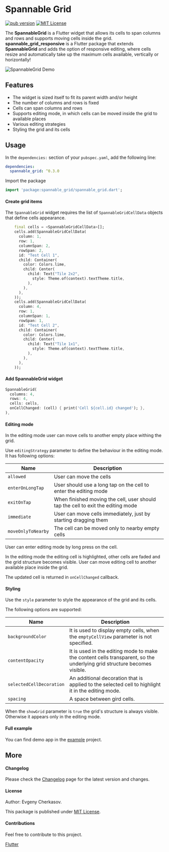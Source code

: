 # Spannable Grid
<a href="https://pub.dev/packages/spannable_grid"><img src="https://img.shields.io/badge/pub-0.3.0-yellow" alt="pub version"></a>&nbsp;<a href="./LICENSE"><img src="https://img.shields.io/badge/License-MIT-blue" alt="MIT License"></a>

The **SpannableGrid** is a Flutter widget that allows its cells to span columns
and rows and supports moving cells inside the grid. **spannable_grid_responsive** is a Flutter package that extends **SpannableGrid** and adds the option of responsive editing, where cells resize and automatically take up the maximum cells available, vertically or horizontally!

![SpannableGrid Demo](./assets/spannablegrid-001.gif)

## Features

- The widget is sized itself to fit its parent width and/or height
- The number of columns and rows is fixed
- Cells can span columns and rows
- Supports editing mode, in which cells can be moved inside the grid to available places 
- Various editing strategies
- Styling the grid and its cells

## Usage

In the `dependencies:` section of your `pubspec.yaml`, add the following line:

```yaml
dependencies:
  spannable_grid: ^0.3.0
```

Import the package

```dart
import 'package:spannable_grid/spannable_grid.dart';
```

#### Create grid items

The `SpannableGrid` widget requires the list of `SpannableGridCellData` objects that define cells appearance.

```dart
    final cells = <SpannableGridCellData>[];
    cells.add(SpannableGridCellData(
      column: 1,
      row: 1,
      columnSpan: 2,
      rowSpan: 2,
      id: "Test Cell 1",
      child: Container(
        color: Colors.lime,
        child: Center(
          child: Text("Tile 2x2",
            style: Theme.of(context).textTheme.title,
          ),
        ),
      ),
    ));
    cells.add(SpannableGridCellData(
      column: 4,
      row: 1,
      columnSpan: 1,
      rowSpan: 1,
      id: "Test Cell 2",
      child: Container(
        color: Colors.lime,
        child: Center(
          child: Text("Tile 1x1",
            style: Theme.of(context).textTheme.title,
          ),
        ),
      ),
    ));
```  
 
#### Add SpannableGrid widget

```dart
SpannableGrid(
  columns: 4,
  rows: 4,
  cells: cells,
  onCellChanged: (cell) { print('Cell ${cell.id} changed'); },
),
```

#### Editing mode

In the editing mode user can move cells to another empty place withing the grid.

Use `editingStrategy` parameter to define the behaviour in the editing mode.
It has following options:

| Name  | Description |
|---|---|
| `allowed`  | User can move the cells  |
| `enterOnLongTap`  | User should use a long tap on the cell to enter the editing mode  |
| `exitOnTap`  | When finished moving the cell, user should tap the cell to exit the editing mode  |
| `immediate`  | User can move cells immediately, just by starting dragging them  |
| `moveOnlyToNearby`  | The cell can be moved only to nearby empty cells  |

User can enter editing mode by long press on the cell.

In the editing mode the editing cell is highlighted, other cells are faded and the grid structure becomes visible. User can move editing cell to another available place inside the grid. 

The updated cell is returned in `onCellChanged` callback.

#### Styling

Use the `style` parameter to style the appearance of the grid and its cells.

The following options are supported:

| Name  | Description |
|---|---|
| `backgroundColor`  | It is used to display empty cells, when the `emptyCellView` parameter is not specified.  |
| `contentOpacity`  | It is used in the editing mode to make the content cells transparent, so the underlying grid structure becomes visible.  |
| `selectedCellDecoration`  | An additional decoration that is applied to the selected cell to highlight it in the editing mode.  |
| `spacing`  | A space between gird cells.  |

When the `showGrid` parameter is `true` the grid's structure is always visible. Otherwise it appears only in the editing mode.

#### Full example

You can find demo app in the [example](https://github.com/ech89899/spannablegrid-flutter/tree/master/example) project.

## More

#### Changelog

Please check the [Changelog](CHANGELOG.md) page for the latest version and changes.

#### License

Author: Evgeny Cherkasov.

This package is published under [MIT License](LICENSE).

#### Contributions

Feel free to contribute to this project.

[Flutter](https://flutter.dev/docs)
